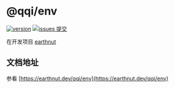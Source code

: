 # @qqi/env

[![version](<https://img.shields.io/npm/v/@qqi/env.svg?logo=npm&logoColor=rgb(0,0,0)&label=版本号&labelColor=rgb(73,73,228)&color=rgb(0,0,0)>)](https://www.npmjs.com/package/@qqi/env) [![issues 提交](<https://img.shields.io/badge/issues-提交-rgb(255,0,63)?logo=github>)](https://github.com/earthnutDev/qqi/issues)

在开发项目 [earthnut](https://wwww.npmjs.com/package/)

## 文档地址

参看 [https://earthnut.dev/qqi/env](https://earthnut.dev/qqi/env)
